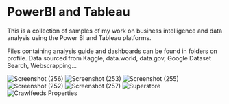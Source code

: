 # PowerBI and Tableau
This is a collection of samples of my work on business intelligence and data analysis using the Power BI and Tableau platforms.

Files containing analysis guide and dashboards can be found in folders on profile.
Data sourced from Kaggle, data.world, data.gov, Google Dataset Search, Webscrapping...

![Screenshot (256)](https://user-images.githubusercontent.com/69630002/163276686-aed498e2-6bc2-4849-847a-585c166af5c8.png)
![Screenshot (253)](https://user-images.githubusercontent.com/69630002/163276753-733ab25f-6b27-4d54-9905-d34aedf6c121.png)
![Screenshot (255)](https://user-images.githubusercontent.com/69630002/163276772-532915d6-e58c-494a-8cce-ec54256df0d8.png)
![Screenshot (252)](https://user-images.githubusercontent.com/69630002/163276788-c40fdc51-9140-4eb4-835a-84e909569f5e.png)
![Screenshot (257)](https://user-images.githubusercontent.com/69630002/163469794-249cf866-8f65-4f9e-912e-78f1a249ab24.png)
![Superstore](https://user-images.githubusercontent.com/69630002/164002405-e6d16a57-c4cc-46e7-8759-5fef12c10164.png)
![Crawlfeeds Properties](https://user-images.githubusercontent.com/69630002/164002440-295e8179-83db-42b4-a290-057cca58cf63.png)

